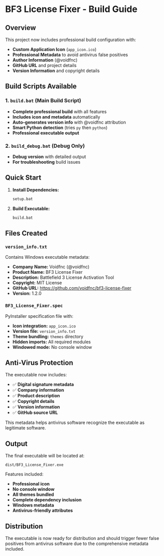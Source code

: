 # BF3 License Fixer - Build Guide

## Overview
This project now includes professional build configuration with:
- **Custom Application Icon** (`app_icon.ico`)
- **Professional Metadata** to avoid antivirus false positives
- **Author Information** (@voidfnc)
- **GitHub URL** and project details
- **Version Information** and copyright details

## Build Scripts Available

### 1. `build.bat` (Main Build Script)
- **Complete professional build** with all features
- **Includes icon and metadata** automatically
- **Auto-generates version info** with @voidfnc attribution
- **Smart Python detection** (tries `py` then `python`)
- **Professional executable output**

### 2. `build_debug.bat` (Debug Only)
- **Debug version** with detailed output
- **For troubleshooting** build issues

## Quick Start

1. **Install Dependencies:**
   ```bash
   setup.bat
   ```

2. **Build Executable:**
   ```bash
   build.bat
   ```

## Files Created

### `version_info.txt`
Contains Windows executable metadata:
- **Company Name:** Voidfnc (@voidfnc)
- **Product Name:** BF3 License Fixer
- **Description:** Battlefield 3 License Activation Tool
- **Copyright:** MIT License
- **GitHub URL:** https://github.com/voidfnc/bf3-license-fixer
- **Version:** 1.2.0

### `BF3_License_Fixer.spec`
PyInstaller specification file with:
- **Icon integration:** `app_icon.ico`
- **Version file:** `version_info.txt`
- **Theme bundling:** `themes` directory
- **Hidden imports:** All required modules
- **Windowed mode:** No console window

## Anti-Virus Protection

The executable now includes:
- ✅ **Digital signature metadata**
- ✅ **Company information**
- ✅ **Product description**
- ✅ **Copyright details**
- ✅ **Version information**
- ✅ **GitHub source URL**

This metadata helps antivirus software recognize the executable as legitimate software.

## Output

The final executable will be located at:
```
dist/BF3_License_Fixer.exe
```

Features included:
- **Professional icon**
- **No console window**
- **All themes bundled**
- **Complete dependency inclusion**
- **Windows metadata**
- **Antivirus-friendly attributes**

## Distribution

The executable is now ready for distribution and should trigger fewer false positives from antivirus software due to the comprehensive metadata included.
